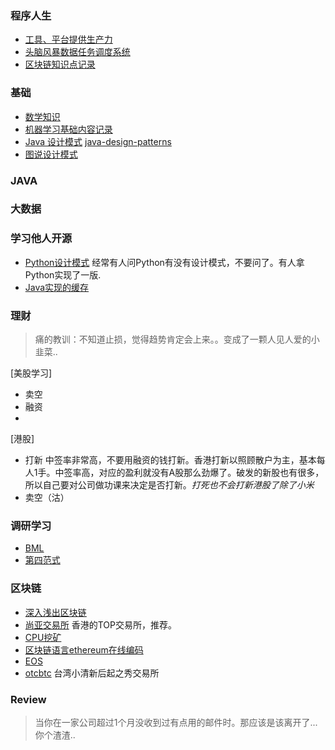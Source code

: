### 程序人生
- [工具、平台提供生产力](https://github.com/smallbaby/smallbaby.github.io/issues/2)
- [头脑风暴数据任务调度系统](https://github.com/smallbaby/smallbaby.github.io/issues/1)
- [区块链知识点记录](https://github.com/smallbaby/smallbaby.github.io/issues/3)

### 基础
- [数学知识](https://github.com/smallbaby/python-check-challenge/issues/7)
- [机器学习基础内容记录](https://github.com/smallbaby/python-check-challenge/issues/6)
- [Java 设计模式](http://www.oodesign.com) [java-design-patterns](http://java-design-patterns.com)
- [图说设计模式](http://design-patterns.readthedocs.io/zh_CN/latest/index.html)


### JAVA

### 大数据

### 学习他人开源
- [Python设计模式](https://github.com/smallbaby/python-patterns) 经常有人问Python有没有设计模式，不要问了。有人拿Python实现了一版.
- [Java实现的缓存](https://github.com/iyangyuan/cache4j)

### 理财
>痛的教训：不知道止损，觉得趋势肯定会上来。。变成了一颗人见人爱的小韭菜..

[美股学习]
- 卖空
- 融资
- 
[港股]
- 打新 中签率非常高，不要用融资的钱打新。香港打新以照顾散户为主，基本每人1手。中签率高，对应的盈利就没有A股那么劲爆了。破发的新股也有很多，所以自己要对公司做功课来决定是否打新。*打死也不会打新港股了除了小米*
- 卖空（沽）
### 调研学习
- [BML](https://cloud.baidu.com/product/bml.html)
- [第四范式](https://prophet.4paradigm.com/#/prophets)

### 区块链
- [深入浅出区块链](https://learnblockchain.cn)
- [尚亚交易所](https://www.syex.io/#/index) 香港的TOP交易所，推荐。
- [CPU挖矿](http://jiavan.com/2017/09/10/cpu-miner-ltc/)
- [区块链语言ethereum在线编码](https://ethereum.github.io/browser-solidity/#optimize=false&version=soljson-v0.4.21+commit.dfe3193c.js)
- [EOS](https://twitter.com/EOS_io)
- [otcbtc](https://otcbtc.com/) 台湾小清新后起之秀交易所
### Review



> 当你在一家公司超过1个月没收到过有点用的邮件时。那应该是该离开了...你个渣渣..
